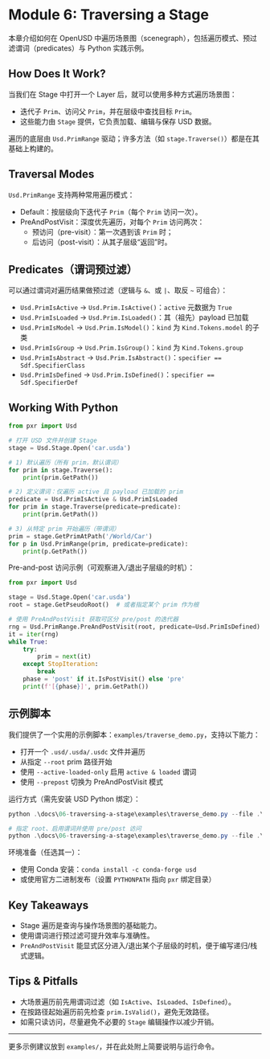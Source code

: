 # Module 6: Traversing a Stage

本章介绍如何在 OpenUSD 中遍历场景图（scenegraph），包括遍历模式、预过滤谓词（predicates）与 Python 实践示例。

## How Does It Work?

当我们在 Stage 中打开一个 Layer 后，就可以使用多种方式遍历场景图：
- 迭代子 `Prim`、访问父 `Prim`，并在层级中查找目标 `Prim`。
- 这些能力由 `Stage` 提供，它负责加载、编辑与保存 USD 数据。

遍历的底层由 `Usd.PrimRange` 驱动；许多方法（如 `stage.Traverse()`）都是在其基础上构建的。

## Traversal Modes

`Usd.PrimRange` 支持两种常用遍历模式：
- Default：按层级向下迭代子 `Prim`（每个 `Prim` 访问一次）。
- PreAndPostVisit：深度优先遍历，对每个 `Prim` 访问两次：
  - 预访问（pre-visit）：第一次遇到该 `Prim` 时；
  - 后访问（post-visit）：从其子层级“返回”时。

## Predicates（谓词预过滤）

可以通过谓词对遍历结果做预过滤（逻辑与 `&`、或 `|`、取反 `~` 可组合）：
- `Usd.PrimIsActive` → `Usd.Prim.IsActive()`：`active` 元数据为 `True`
- `Usd.PrimIsLoaded` → `Usd.Prim.IsLoaded()`：其（祖先）payload 已加载
- `Usd.PrimIsModel` → `Usd.Prim.IsModel()`：`kind` 为 `Kind.Tokens.model` 的子类
- `Usd.PrimIsGroup` → `Usd.Prim.IsGroup()`：`kind` 为 `Kind.Tokens.group`
- `Usd.PrimIsAbstract` → `Usd.Prim.IsAbstract()`：`specifier == Sdf.SpecifierClass`
- `Usd.PrimIsDefined` → `Usd.Prim.IsDefined()`：`specifier == Sdf.SpecifierDef`

## Working With Python

```python
from pxr import Usd

# 打开 USD 文件并创建 Stage
stage = Usd.Stage.Open('car.usda')

# 1) 默认遍历（所有 prim，默认谓词）
for prim in stage.Traverse():
    print(prim.GetPath())

# 2) 定义谓词：仅遍历 active 且 payload 已加载的 prim
predicate = Usd.PrimIsActive & Usd.PrimIsLoaded
for prim in stage.Traverse(predicate=predicate):
    print(prim.GetPath())

# 3) 从特定 prim 开始遍历（带谓词）
prim = stage.GetPrimAtPath('/World/Car')
for p in Usd.PrimRange(prim, predicate=predicate):
    print(p.GetPath())
```

Pre-and-post 访问示例（可观察进入/退出子层级的时机）：

```python
from pxr import Usd

stage = Usd.Stage.Open('car.usda')
root = stage.GetPseudoRoot()  # 或者指定某个 prim 作为根

# 使用 PreAndPostVisit 获取可区分 pre/post 的迭代器
rng = Usd.PrimRange.PreAndPostVisit(root, predicate=Usd.PrimIsDefined)
it = iter(rng)
while True:
    try:
        prim = next(it)
    except StopIteration:
        break
    phase = 'post' if it.IsPostVisit() else 'pre'
    print(f'[{phase}]', prim.GetPath())
```

## 示例脚本

我们提供了一个实用的示例脚本：`examples/traverse_demo.py`，支持以下能力：
- 打开一个 `.usd/.usda/.usdc` 文件并遍历
- 从指定 `--root` prim 路径开始
- 使用 `--active-loaded-only` 启用 `active & loaded` 谓词
- 使用 `--prepost` 切换为 PreAndPostVisit 模式

运行方式（需先安装 USD Python 绑定）：

```powershell
python .\docs\06-traversing-a-stage\examples\traverse_demo.py --file .\path\to\car.usda

# 指定 root、启用谓词并使用 pre/post 访问
python .\docs\06-traversing-a-stage\examples\traverse_demo.py --file .\path\to\car.usda --root /World/Car --active-loaded-only --prepost
```

环境准备（任选其一）：
- 使用 Conda 安装：`conda install -c conda-forge usd`
- 或使用官方二进制发布（设置 `PYTHONPATH` 指向 `pxr` 绑定目录）

## Key Takeaways

- Stage 遍历是查询与操作场景图的基础能力。
- 使用谓词进行预过滤可提升效率与准确性。
- `PreAndPostVisit` 能显式区分进入/退出某个子层级的时机，便于编写递归/栈式逻辑。

## Tips & Pitfalls

- 大场景遍历前先用谓词过滤（如 `IsActive`、`IsLoaded`、`IsDefined`）。
- 在按路径起始遍历前先检查 `prim.IsValid()`，避免无效路径。
- 如需只读访问，尽量避免不必要的 `Stage` 编辑操作以减少开销。

---

更多示例建议放到 `examples/`，并在此处附上简要说明与运行命令。
